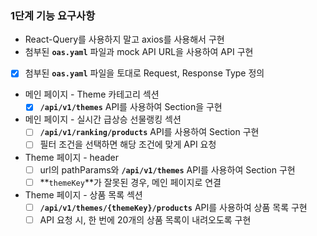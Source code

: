 ### 1단계 기능 요구사항

- React-Query를 사용하지 말고 axios를 사용해서 구현
- 첨부된 **`oas.yaml`** 파일과 mock API URL을 사용하여 API 구현

- [x] 첨부된 **`oas.yaml`** 파일을 토대로 Request, Response Type 정의
- 메인 페이지 - Theme 카테고리 섹션
  - [x] **`/api/v1/themes`** API를 사용하여 Section을 구현
- 메인 페이지 - 실시간 급상승 선물랭킹 섹션
  - [ ] **`/api/v1/ranking/products`** API를 사용하여 Section 구현
  - [ ] 필터 조건을 선택하면 해당 조건에 맞게 API 요청
- Theme 페이지 - header
  - [ ] url의 pathParams와 **`/api/v1/themes`** API를 사용하여 Section 구현
  - [ ] **`themeKey`**가 잘못된 경우, 메인 페이지로 연결
- Theme 페이지 - 상품 목록 섹션
  - [ ] **`/api/v1/themes/{themeKey}/products`** API를 사용하여 상품 목록 구현
  - [ ] API 요청 시, 한 번에 20개의 상품 목록이 내려오도록 구현
